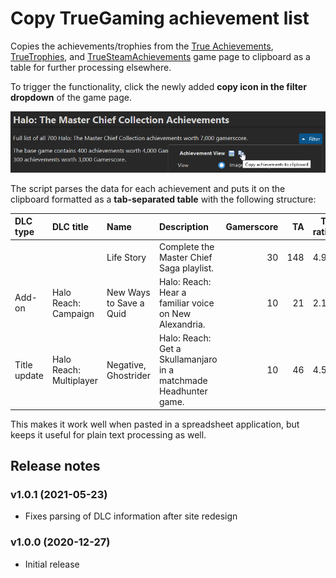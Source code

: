 # Copy TrueGaming achievement list

Copies the achievements/trophies from the [True Achievements](https://www.trueachievements.com/), [TrueTrophies](https://www.truetrophies.com/), and [TrueSteamAchievements](https://truesteamachievements.com/) game page to clipboard as a table for further processing elsewhere.

To trigger the functionality, click the newly added **copy icon in the filter dropdown** of the game page.

![Icon added by the script](images/TrueGaming-CopyAchievementList-Icon.png)

The script parses the data for each achievement and puts it on the clipboard formatted as a **tab-separated table** with the following structure:

| DLC type     | DLC title               | Name                    | Description                                                      | Gamerscore |  TA | TA ratio | Unlocked | URL                                                                          |
| :----------- | :---------------------- | :---------------------- | :--------------------------------------------------------------- | ---------: | --: | -------: | :------: | :--------------------------------------------------------------------------- |
|              |                         | Life Story              | Complete the Master Chief Saga playlist.                         |         30 | 148 |     4.92 |    No    | https://www.trueachievements.com/a193100/life-story-achievement              |
| Add-on       | Halo Reach: Campaign    | New Ways to Save a Quid | Halo: Reach: Hear a familiar voice on New Alexandria.            |         10 |  21 |     2.13 |    No    | https://www.trueachievements.com/a288697/new-ways-to-save-a-quid-achievement |
| Title update | Halo Reach: Multiplayer | Negative, Ghostrider    | Halo: Reach: Get a Skullamanjaro in a matchmade Headhunter game. |         10 |  46 |     4.57 |    No    | https://www.trueachievements.com/a288678/negative-ghostrider-achievement     |

This makes it work well when pasted in a spreadsheet application, but keeps it useful for plain text processing as well.

## Release notes

### v1.0.1 (2021-05-23)

- Fixes parsing of DLC information after site redesign

### v1.0.0 (2020-12-27)

- Initial release
